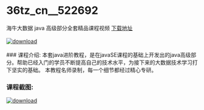 # 36tz_cn__522692
海牛大数据 java 高级部分全套精品课程视频
[下载地址](http://www.36tz.cn/article/522692 "下载地址")
<br/></br>[![download](http://36tz.cn/muke_img/2018_05_2-73.png "下载地址")](http://www.36tz.cn/article/522692 "下载地址")
<br/></br>### 课程介绍:
本套java进阶教程，是在javaSE课程的基础上开发出的java高级部分。帮助已经入门的学员不断提高自己的技术水平，为接下来的大数据技术学习打下坚实的基础。 本教程名师录制，每一个细节都经过精心专研。

### 课程截图:
[![download](http://36tz.cn/muke_img/2018_05_3-77.png "下载地址")](http://www.36tz.cn/article/522692 "下载地址")

